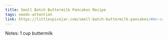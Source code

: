 ```yaml
---
title: Small Batch Buttermilk Pancakes Recipe
tags: needs-attention
link: https://littlespicejar.com/small-batch-buttermilk-pancakes/#mv-creation-181-jtr
---
```

Notes: 1 cup buttermilk

